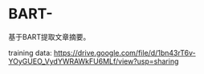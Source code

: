 # BART-
基于BART提取文章摘要。

training data: https://drive.google.com/file/d/1bn43rT6v-YOyGUEO_VydYWRAWkFU6MLf/view?usp=sharing
